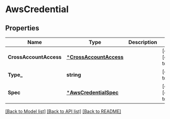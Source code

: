 # AwsCredential

## Properties
Name | Type | Description | Notes
------------ | ------------- | ------------- | -------------
**CrossAccountAccess** | [***CrossAccountAccess**](CrossAccountAccess.md) |  | [optional] [default to null]
**Type_** | **string** |  | [default to null]
**Spec** | [***AwsCredentialSpec**](AwsCredentialSpec.md) |  | [optional] [default to null]

[[Back to Model list]](../README.md#documentation-for-models) [[Back to API list]](../README.md#documentation-for-api-endpoints) [[Back to README]](../README.md)

